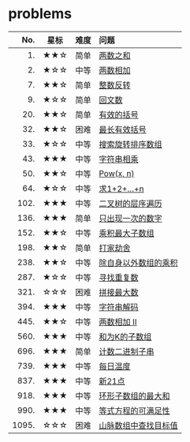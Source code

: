 # problems

 | No.    | 星标   | 难度 | 问题 |
 | -:     | :-:    |  :-:  | :-   |
 | 1.     | ★★☆ | 简单 | [两数之和](https://leetcode-cn.com/problems/two-sum/) |
 | 2.     | ★☆☆ | 中等 | [两数相加](https://leetcode-cn.com/problems/add-two-numbers/) |
 | 7.     | ★★☆ | 简单 | [整数反转](https://leetcode-cn.com/problems/reverse-integer/) |
 | 9.     | ★☆☆ | 简单 | [回文数](https://leetcode-cn.com/problems/palindrome-number/) |
 | 20.    | ★★☆ | 简单 | [有效的括号](https://leetcode-cn.com/problems/valid-parentheses/) |
 | 32.    | ★★☆ | 困难 | [最长有效括号](https://leetcode-cn.com/problems/longest-valid-parentheses/) |
 | 33.    | ★☆☆ | 中等 | [搜索旋转排序数组](https://leetcode-cn.com/problems/search-in-rotated-sorted-array/) |
 | 43.    | ★★★ | 中等 | [字符串相乘](https://leetcode-cn.com/problems/multiply-strings/) |
 | 50.    | ★★☆ | 中等 | [Pow(x, n)](https://leetcode-cn.com/problems/powx-n/) |
 | 64.    | ★☆☆ | 中等 | [求1+2+…+n](https://leetcode-cn.com/problems/qiu-12n-lcof/) |
 | 102.   | ★★★ | 中等 | [二叉树的层序遍历](https://leetcode-cn.com/problems/binary-tree-level-order-traversal/) |
 | 136.   | ★★★ | 简单 | [只出现一次的数字](https://leetcode-cn.com/problems/single-number/) |
 | 152.   | ★★☆ | 中等 | [乘积最大子数组](https://leetcode-cn.com/problems/maximum-product-subarray/) |
 | 198.   | ★★☆ | 简单 | [打家劫舍](https://leetcode-cn.com/problems/house-robber/) |
 | 238.   | ★★☆ | 中等 | [除自身以外数组的乘积](https://leetcode-cn.com/problems/product-of-array-except-self/) |
 | 287.   | ★☆☆ | 中等 | [寻找重复数](https://leetcode-cn.com/problems/find-the-duplicate-number/) |
 | 321.   | ☆☆☆ | 困难 | [拼接最大数](https://leetcode-cn.com/problems/create-maximum-number/) |
 | 394.   | ★★★ | 中等 | [字符串解码](https://leetcode-cn.com/problems/decode-string/) |
 | 445.   | ★★☆ | 中等 | [两数相加 II](https://leetcode-cn.com/problems/add-two-numbers-ii/) |
 | 560.   | ★★★ | 中等 | [和为K的子数组](https://leetcode-cn.com/problems/subarray-sum-equals-k/) |
 | 696.   | ★★★ | 简单 | [计数二进制子串](https://leetcode-cn.com/problems/count-binary-substrings/) |
 | 739.   | ★★★ | 中等 | [每日温度](https://leetcode-cn.com/problems/daily-temperatures/) |
 | 837.   | ★★★ | 中等 | [新21点](https://leetcode-cn.com/problems/new-21-game/) |
 | 918.   | ★★★ | 中等 | [环形子数组的最大和](https://leetcode-cn.com/problems/maximum-sum-circular-subarray/) |
 | 990.   | ★★★ | 中等 | [等式方程的可满足性](https://leetcode-cn.com/problems/satisfiability-of-equality-equations/) |
 | 1095.  | ☆☆☆ | 困难 | [山脉数组中查找目标值](https://leetcode-cn.com/problems/find-in-mountain-array/) |
